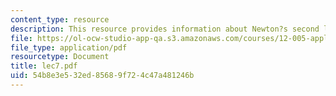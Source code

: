 ```yaml
---
content_type: resource
description: This resource provides information about Newton?s second law.
file: https://ol-ocw-studio-app-qa.s3.amazonaws.com/courses/12-005-applications-of-continuum-mechanics-to-earth-atmospheric-and-planetary-sciences-spring-2006/54b8e3e532ed85689f724c47a481246b_lec7.pdf
file_type: application/pdf
resourcetype: Document
title: lec7.pdf
uid: 54b8e3e5-32ed-8568-9f72-4c47a481246b
---
```

